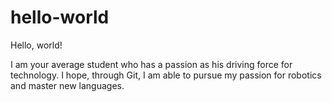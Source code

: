 # hello-world

Hello, world!

I am your average student who has a passion as his driving force for technology.
I hope, through Git, I am able to pursue my passion for robotics and master new languages.
